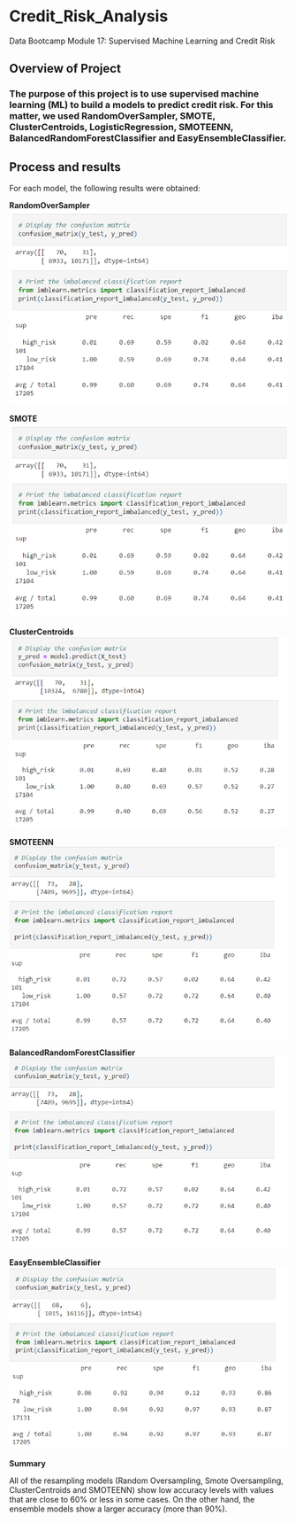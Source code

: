# Credit_Risk_Analysis
Data Bootcamp Module 17: Supervised Machine Learning and Credit Risk
## Overview of Project

### The purpose of this project is to use supervised machine learning (ML) to build a models to predict credit risk. For this matter, we used RandomOverSampler, SMOTE, ClusterCentroids, LogisticRegression, SMOTEENN, BalancedRandomForestClassifier and EasyEnsembleClassifier.



## Process and results

For each model, the following results were obtained:



**RandomOverSampler**
![This is an image](https://github.com/HansFeddersen/Credit_Risk_Analysis/blob/main/RandomOversampling.png)




**SMOTE**
![This is an image](https://github.com/HansFeddersen/Credit_Risk_Analysis/blob/main/RandomOversampling.png)


**ClusterCentroids**
![This is an image](https://github.com/HansFeddersen/Credit_Risk_Analysis/blob/main/UnderSampling.png)


**SMOTEENN**
![This is an image](https://github.com/HansFeddersen/Credit_Risk_Analysis/blob/main/CombinationSMOTEENN.png)


**BalancedRandomForestClassifier**
![This is an image](https://github.com/HansFeddersen/Credit_Risk_Analysis/blob/main/CombinationSMOTEENN.png)


**EasyEnsembleClassifier**
![This is an image](https://github.com/HansFeddersen/Credit_Risk_Analysis/blob/main/EasyEnsembleClassifier.png)


**Summary**

All of the resampling models (Random Oversampling, Smote Oversampling, ClusterCentroids and SMOTEENN) show low accuracy levels with values that are close to 60% or less in some cases. On the other hand, the ensemble models show a larger accuracy (more than 90%).
